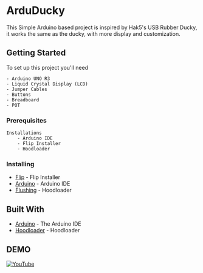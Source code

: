 # ArduDucky

This Simple Arduino based project is inspired by Hak5's USB Rubber Ducky, it works the same as the ducky,
with more display and customization.

## Getting Started

To set up this project you'll need

    - Arduino UNO R3
    - Liquid Crystal Display (LCD)
    - Jumper Cables
    - Buttons
    - Breadboard
    - POT

### Prerequisites

    Installations
        - Arduino IDE
        - Flip Installer
        - Hoodloader

### Installing

* [Flip](https://www.microchip.com/DevelopmentTools/ProductDetails/PartNO/FLIP) - Flip Installer
* [Arduino](https://www.arduino.cc/en/Guide/linux) - Arduino IDE
* [Flushing](https://github.com/NicoHood/Hoodloader) - Hoodloader




## Built With

* [Arduino](http://www.ardunio.cc) - The Arduino IDE
* [Hoodloader](https://github.com/NicoHood/Hoodloader) - Hoodloader


## DEMO 
[![YouTube](https://img.youtube.com/vi/GEUqwG-yknA/0.jpg)](https://www.youtube.com/watch?v=GEUqwG-yknA)
